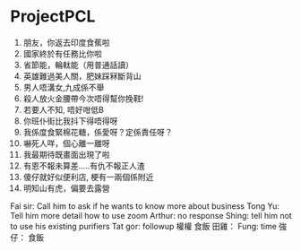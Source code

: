 # ProjectPCL
1. 朋友，你返去印度食蕉啦
2. 國家終於有任務比你啦
3. 省節能，輪軚能（用普通話讀）
4. 英雄難過美人關，肥妹踩冧斷背山
5. 男人唔溝女,九成係不舉
6. 殺人放火金腰帶今次唔得幫你挽鞋!
7. 若要人不知, 唔好咁低B
8. 你班仆街比我抖下得唔得呀
9. 我係度食緊棉花糖，係愛呀？定係責任呀？
10. 嚇死人咩，個心離一離呀
11. 我最期待既畫面出現了啦
12. 有恩不報未算差.....有仇不報正人渣
13. 傻仔就好似便利店, 梗有一兩個係附近
14. 明知山有虎，偏要去露營

Fai sir: Call him to ask if he wants to know more about business
Tong Yu: Tell him more detail how to use zoom
Arthur: no response
Shing: tell him not to use his existing purifiers
Tat gor: followup
權權 食飯
田雞：
Fung: time
強仔： 食飯
